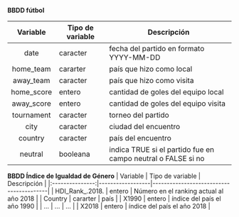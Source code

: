 
**BBDD fútbol**

|  Variable  | Tipo de variable | Descripción                                                  |
|:----------:|------------------|--------------------------------------------------------------|
|    date    | caracter         | fecha del partido en formato YYYY-MM-DD                      |
|  home_team | cararter         | país que hizo como local                                     |
| away_team  | caracter         | país que hizo como visita                                    |
| home_score | entero           | cantidad de goles del equipo local                           |
| away_score | entero           | cantidad de goles del equipo visita                          |
| tournament | caracter         | torneo del partido                                           |
| city       | caracter         | ciudad del encuentro                                         |
| country    | caracter         | país del encuentro                                           |
| neutral    | booleana         | indica TRUE si el partido fue en campo neutral o FALSE si no |


**BBDD Índice de Igualdad de Género**
|     Variable    | Tipo de variable | Descripción                             |
|:---------------:|------------------|-----------------------------------------|
| HDI_Rank_.2018. | entero           | Número en el ranking actual al año 2018 |
|     Country     | cararter         | país                                    |
| X1990           | entero           | índice del país el año 1990             |
| ...             | ...              | ...                                     |
| X2018           | entero           | índice del país el año 2018             |
